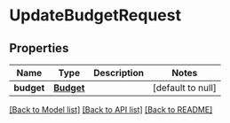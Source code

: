# UpdateBudgetRequest
## Properties

| Name | Type | Description | Notes |
|------------ | ------------- | ------------- | -------------|
| **budget** | [**Budget**](Budget.md) |  | [default to null] |

[[Back to Model list]](../README.md#documentation-for-models) [[Back to API list]](../README.md#documentation-for-api-endpoints) [[Back to README]](../README.md)

